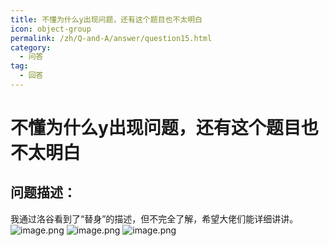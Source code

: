 ```yaml
---
title: 不懂为什么y出现问题，还有这个题目也不太明白
icon: object-group
permalink: /zh/Q-and-A/answer/question15.html
category:
  - 问答
tag:
  - 回答
---
```


# 不懂为什么y出现问题，还有这个题目也不太明白
## 问题描述：
我通过洛谷看到了“替身”的描述，但不完全了解，希望大佬们能详细讲讲。
![image.png](https://s2.loli.net/2024/09/25/ikmwCOFg9SDzxsy.png)
![image.png](https://s2.loli.net/2024/09/25/eRbZXrVj4EOxsYl.png)
![image.png](https://s2.loli.net/2024/09/25/PjdZKDbureGcIAo.png)